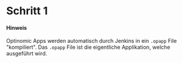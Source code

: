 # Schritt 1



#### Hinweis
Optinomic Apps werden automatisch durch Jenkins in ein ```.opapp``` File "kompiliert". Das ```.opapp``` File ist die eigentliche Applikation, welche ausgeführt wird.
